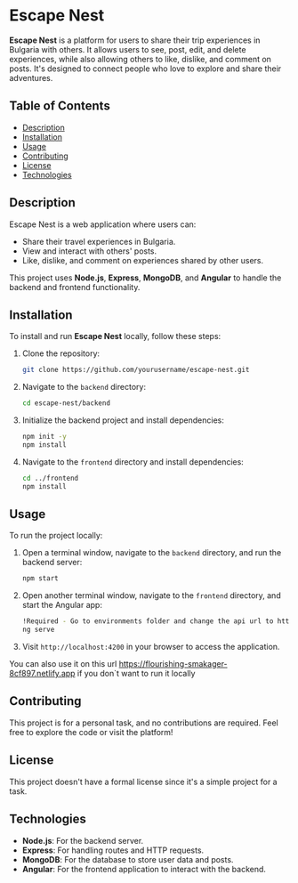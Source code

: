 
# Escape Nest

**Escape Nest** is a platform for users to share their trip experiences in Bulgaria with others. It allows users to see, post, edit, and delete experiences, while also allowing others to like, dislike, and comment on posts. It's designed to connect people who love to explore and share their adventures.

## Table of Contents

- [Description](#description)
- [Installation](#installation)
- [Usage](#usage)
- [Contributing](#contributing)
- [License](#license)
- [Technologies](#technologies)

## Description

Escape Nest is a web application where users can:

- Share their travel experiences in Bulgaria.
- View and interact with others' posts.
- Like, dislike, and comment on experiences shared by other users.

This project uses **Node.js**, **Express**, **MongoDB**, and **Angular** to handle the backend and frontend functionality.

## Installation

To install and run **Escape Nest** locally, follow these steps:

1. Clone the repository:
   ```bash
   git clone https://github.com/yourusername/escape-nest.git
   ```

2. Navigate to the `backend` directory:
   ```bash
   cd escape-nest/backend
   ```

3. Initialize the backend project and install dependencies:
   ```bash
   npm init -y
   npm install
   ```

4. Navigate to the `frontend` directory and install dependencies:
   ```bash
   cd ../frontend
   npm install
   ```

## Usage

To run the project locally:

1. Open a terminal window, navigate to the `backend` directory, and run the backend server:
   ```bash
   npm start
   ```

2. Open another terminal window, navigate to the `frontend` directory, and start the Angular app:
   ```bash
   !Required - Go to environments folder and change the api url to http://localhost:3000
   ng serve
   ```

3. Visit `http://localhost:4200` in your browser to access the application.

You can also use it on this url https://flourishing-smakager-8cf897.netlify.app
    if you don`t want to run it locally

## Contributing

This project is for a personal task, and no contributions are required. Feel free to explore the code or visit the platform!

## License

This project doesn't have a formal license since it's a simple project for a task.

## Technologies

- **Node.js**: For the backend server.
- **Express**: For handling routes and HTTP requests.
- **MongoDB**: For the database to store user data and posts.
- **Angular**: For the frontend application to interact with the backend.
